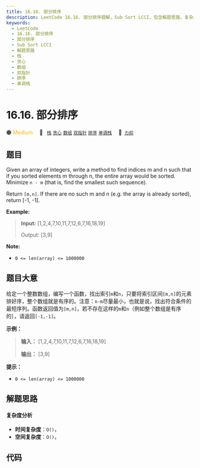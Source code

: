 ```yaml
---
title: 16.16. 部分排序
description: LeetCode 16.16. 部分排序题解，Sub Sort LCCI，包含解题思路、复杂度分析以及完整的 JavaScript 代码实现。
keywords:
  - LeetCode
  - 16.16. 部分排序
  - 部分排序
  - Sub Sort LCCI
  - 解题思路
  - 栈
  - 贪心
  - 数组
  - 双指针
  - 排序
  - 单调栈
---
```


# 16.16. 部分排序

🟠 <font color=#ffb800>Medium</font>&emsp; 🔖&ensp; [`栈`](/tag/stack.md) [`贪心`](/tag/greedy.md) [`数组`](/tag/array.md) [`双指针`](/tag/two-pointers.md) [`排序`](/tag/sorting.md) [`单调栈`](/tag/monotonic-stack.md)&emsp; 🔗&ensp;[`力扣`](https://leetcode.cn/problems/sub-sort-lcci)

## 题目

Given an array of integers, write a method to find indices m and n such that
if you sorted elements m through n, the entire array would be sorted. Minimize
`n - m` (that is, find the smallest such sequence).

Return `[m,n]`. If there are no such m and n (e.g. the array is already
sorted), return [-1, -1].

**Example:**

> 
> 
> 
> 
> 
> **Input:** [1,2,4,7,10,11,7,12,6,7,16,18,19]
> 
> Output: [3,9]
> 
> 

**Note:**

  * `0 <= len(array) <= 1000000`


## 题目大意

给定一个整数数组，编写一个函数，找出索引`m`和`n`，只要将索引区间`[m,n]`的元素排好序，整个数组就是有序的。注意：`n-m`尽量最小，也就是说，找出符合条件的最短序列。函数返回值为`[m,n]`，若不存在这样的`m`和`n`（例如整个数组是有序的），请返回`[-1,-1]`。

**示例：**

> 
> 
> 
> 
> 
> **输入：** [1,2,4,7,10,11,7,12,6,7,16,18,19]
> 
> **输出：** [3,9]
> 
> 

**提示：**

  * `0 <= len(array) <= 1000000`


## 解题思路

#### 复杂度分析

- **时间复杂度**：`O()`，
- **空间复杂度**：`O()`，

## 代码

```javascript

```